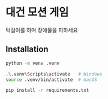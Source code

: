 # 대건 모션 게임

턱걸이를 하며 장애물을 피하세요

## Installation

```bash
python -m venv .venv

.\.venv\Scripts\activate   # Windows
source .venv/bin/activate  # macOS

pip install -r requirements.txt
```
